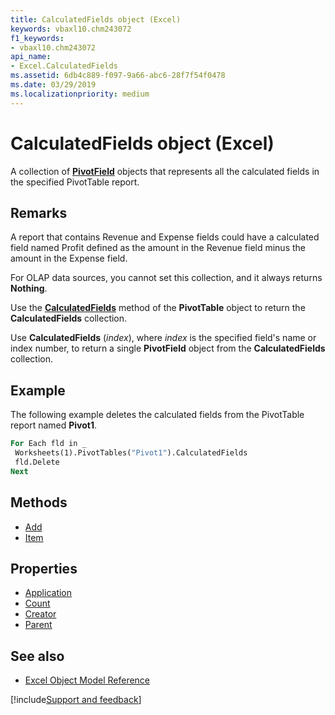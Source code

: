 ```yaml
---
title: CalculatedFields object (Excel)
keywords: vbaxl10.chm243072
f1_keywords:
- vbaxl10.chm243072
api_name:
- Excel.CalculatedFields
ms.assetid: 6db4c889-f097-9a66-abc6-28f7f54f0478
ms.date: 03/29/2019
ms.localizationpriority: medium
---
```



# CalculatedFields object (Excel)

A collection of **[PivotField](Excel.PivotField.md)** objects that represents all the calculated fields in the specified PivotTable report.


## Remarks

A report that contains Revenue and Expense fields could have a calculated field named Profit defined as the amount in the Revenue field minus the amount in the Expense field.

For OLAP data sources, you cannot set this collection, and it always returns **Nothing**.

Use the **[CalculatedFields](Excel.PivotTable.CalculatedFields.md)** method of the **PivotTable** object to return the **CalculatedFields** collection.

Use **CalculatedFields** (_index_), where _index_ is the specified field's name or index number, to return a single **PivotField** object from the **CalculatedFields** collection.


## Example

The following example deletes the calculated fields from the PivotTable report named **Pivot1**.

```vb
For Each fld in _ 
 Worksheets(1).PivotTables("Pivot1").CalculatedFields 
 fld.Delete 
Next
```


## Methods

- [Add](Excel.CalculatedFields.Add.md)
- [Item](Excel.CalculatedFields.Item.md)

## Properties

- [Application](Excel.CalculatedFields.Application.md)
- [Count](Excel.CalculatedFields.Count.md)
- [Creator](Excel.CalculatedFields.Creator.md)
- [Parent](Excel.CalculatedFields.Parent.md)

## See also

- [Excel Object Model Reference](overview/Excel/object-model.md)

[!include[Support and feedback](~/includes/feedback-boilerplate.md)]